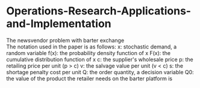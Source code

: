 # Operations-Research-Applications-and-Implementation
The newsvendor problem with barter exchange  
The notation used in the paper is as follows:
x: stochastic demand, a random variable
f(x): the probability density function of x
F(x): the cumulative distribution function of x
c: the supplier's wholesale price
p: the retailing price per unit (p > c)
v: the salvage value per unit (v < c)
s: the shortage penalty cost per unit
Q: the order quantity, a decision variable
Q0: the value of the product the retailer needs on the barter platform is 
